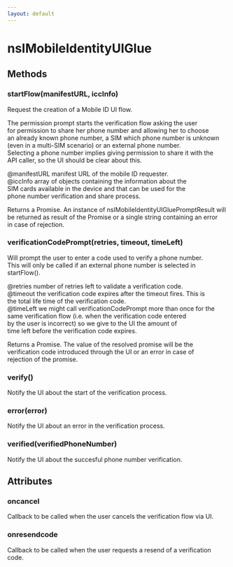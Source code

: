 ```yaml
---
layout: default
---
```


# nsIMobileIdentityUIGlue #

## Methods ##

### startFlow(manifestURL, iccInfo) ###
  
Request the creation of a Mobile ID UI flow.  
  
The permission prompt starts the verification flow asking the user  
for permission to share her phone number and allowing her to choose  
an already known phone number, a SIM which phone number is unknown  
(even in a multi-SIM scenario) or an external phone number.  
Selecting a phone number implies giving permission to share it with the  
API caller, so the UI should be clear about this.  
  
@manifestURL manifest URL of the mobile ID requester.  
@iccInfo array of objects containing the information about the  
         SIM cards available in the device and that can be used for the  
         phone number verification and share process.  
  
Returns a Promise. An instance of nsIMobileIdentityUIGluePromptResult will  
be returned as result of the Promise or a single string containing an error  
in case of rejection.  
  

### verificationCodePrompt(retries, timeout, timeLeft) ###
  
Will prompt the user to enter a code used to verify a phone number.  
This will only be called if an external phone number is selected in  
startFlow().  
  
@retries number of retries left to validate a verification code.  
@timeout the verification code expires after the timeout fires. This is  
         the total life time of the verification code.  
@timeLeft we might call verificationCodePrompt more than once for the  
          same verification flow (i.e. when the verification code entered  
          by the user is incorrect) so we give to the UI the amount of  
          time left before the verification code expires.  
  
Returns a Promise. The value of the resolved promise will be the  
verification code introduced through the UI or an error in case of  
rejection of the promise.  
  

### verify() ###
  
Notify the UI about the start of the verification process.  
  

### error(error) ###
  
Notify the UI about an error in the verification process.  
  

### verified(verifiedPhoneNumber) ###
  
Notify the UI about the succesful phone number verification.  
  

## Attributes ##

### oncancel ###
  
Callback to be called when the user cancels the verification flow via UI.  
  

### onresendcode ###
  
Callback to be called when the user requests a resend of a verification  
code.  
  
